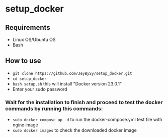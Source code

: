 # setup_docker

## Requirements
- Linux OS/Ubuntu OS
- Bash

## How to use
- `git clone https://github.com/JeyBySy/setup_docker.git`
- `cd setup_docker`
- `bash setup.sh` this will install "Docker version 23.0.1"
- Enter your sudo password

### Wait for the installation to finish and proceed to test the docker commands by running this commands:

- `sudo docker compose up -d` to run the docker-compose.yml test file with nginx image
- `sudo docker images` to check the downloaded docker image


